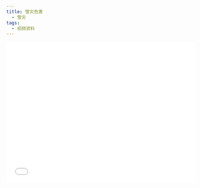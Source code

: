 ```yaml
---
title: 雪灾危害
  - 雪灾
tags:
  - 视频资料
---
```


<div style="position:relative; padding-bottom:75%; width:100%; height:0">
    <iframe src="//player.bilibili.com/player.html?aid=43958735&bvid=BV18b411172m&cid=77002096&page=1" scrolling="no" border="0" frameborder="no" framespacing="0" allowfullscreen="true" style="position:absolute; height: 100%; width: 100%;"></iframe>
</div>